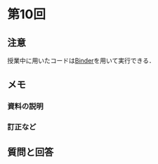# 第10回

## 注意

授業中に用いたコードは[Binder](https://mybinder.org/v2/gh/ritsumei-aoi/21jk1/HEAD)を用いて実行できる．




## メモ



### 資料の説明


### 訂正など



## 質問と回答





